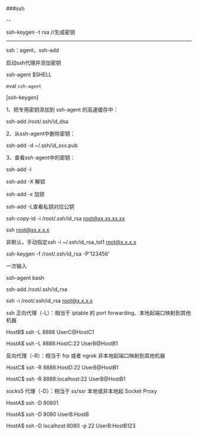 ###ssh

--

ssh-keygen -t rsa //生成密钥

---

ssh：agent，ssh-add

启动ssh代理并添加密钥

ssh-agent $SHELL

eval `ssh-agent` 

[ssh-keygen]

1、把专用密钥添加到 ssh-agent 的高速缓存中：

ssh-add /root/.ssh/id_dsa

2、从ssh-agent中删除密钥：

ssh-add -d ~/.ssh/id_xxx.pub

3、查看ssh-agent中的密钥：

ssh-add -l

ssh-add -X 解锁

ssh-add -x 加锁

ssh-add -L查看私钥对应公钥

ssh-copy-id -i /root/.ssh/id_rsa root@xx.xx.xx.xx

ssh root@xx.x.x.x

非默认，手动指定ssh -i ~/.ssh/id_rsa_tst1 root@x.x.x.x

ssh-keygen -f /root/.ssh/id_rsa -P'123456'

一次输入

ssh-agent bash

ssh-add /root/.ssh/id_rsa

ssh -i /root/.ssh/id_rsa root@x.x.x.x

ssh
正向代理（-L）：相当于 iptable 的 port forwarding、本地起端口映射到其他机器

HostB$ ssh -L 8888 UserC@HostC1

HostA$ ssh -L 8888:HostC:22 UserB@HostB1

反向代理（-R）：相当于 frp 或者 ngrok 非本地起端口映射到其他机器

HostC$ ssh -R 8888:HostD:22 UserB@HostB1

HostC$ ssh -R 8888:localhost:22 UserB@HostB1


socks5 代理（-D）：相当于 ss/ssr 本地或非本地起 Socket Proxy

HostA$ ssh -D 80801

HostA$ ssh -D 8080 UserB:HostB

HostA$ ssh -D localhost:8080 -p 22 UserB:HostB123

